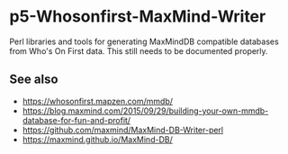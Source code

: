 # p5-Whosonfirst-MaxMind-Writer

Perl libraries and tools for generating MaxMindDB compatible databases from Who's On First data. This still needs to be documented properly.

## See also

* https://whosonfirst.mapzen.com/mmdb/
* https://blog.maxmind.com/2015/09/29/building-your-own-mmdb-database-for-fun-and-profit/
* https://github.com/maxmind/MaxMind-DB-Writer-perl
* https://maxmind.github.io/MaxMind-DB/